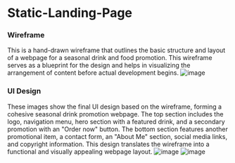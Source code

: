 # Static-Landing-Page
### Wireframe
This is a hand-drawn wireframe that outlines the basic structure and layout of a webpage for a seasonal drink and food promotion. This wireframe serves as a blueprint for the design and helps in visualizing the arrangement of content before actual development begins.
![image](https://github.com/user-attachments/assets/4151b0a2-542c-4b8f-83e9-7f5288a2798f)
### UI Design
These images show the final UI design based on the wireframe, forming a cohesive seasonal drink promotion webpage. The top section includes the logo, navigation menu, hero section with a featured drink, and a secondary promotion with an "Order now" button. The bottom section features another promotional item, a contact form, an "About Me" section, social media links, and copyright information. This design translates the wireframe into a functional and visually appealing webpage layout.
![image](https://github.com/user-attachments/assets/d87a3875-3dcb-4415-b100-3bd737e42002)
![image](https://github.com/user-attachments/assets/0cde4307-2c23-4ca5-906e-8225f64aefd0)
